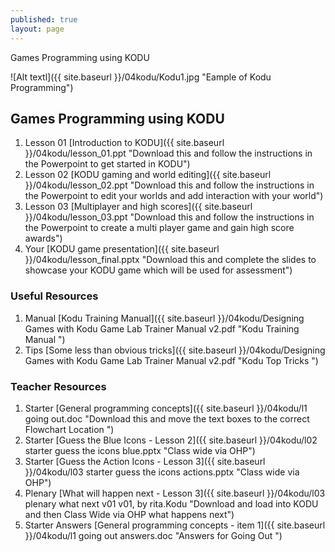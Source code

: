 ```yaml
---
published: true
layout: page
---
```

Games Programming using KODU


![Alt textl]({{ site.baseurl }}/04kodu/Kodu1.jpg "Eample of Kodu Programming")


## Games Programming using KODU

1. Lesson 01 [Introduction to KODU]({{ site.baseurl }}/04kodu/lesson_01.ppt "Download this and follow the instructions in the Powerpoint to get started in KODU")
2. Lesson 02 [KODU gaming and world editing]({{ site.baseurl }}/04kodu/lesson_02.ppt "Download this and follow the instructions in the Powerpoint to edit your worlds and add interaction with your world")
3. Lesson 03 [Multiplayer and high scores]({{ site.baseurl }}/04kodu/lesson_03.ppt "Download this and follow the instructions in the Powerpoint to create a multi player game and gain high score awards")
4. Your [KODU game presentation]({{ site.baseurl }}/04kodu/lesson_final.pptx "Download this and complete the slides to showcase your KODU game which will be used for assessment")

### Useful Resources
1. Manual [Kodu Training Manual]({{ site.baseurl }}/04kodu/Designing Games with Kodu Game Lab Trainer Manual v2.pdf  "Kodu Training Manual ")
2. Tips [Some less than obvious tricks]({{ site.baseurl }}/04kodu/Designing Games with Kodu Game Lab Trainer Manual v2.pdf  "Kodu Top Tricks ")

### Teacher Resources

1. Starter [General programming concepts]({{ site.baseurl }}/04kodu/l1 going out.doc "Download this and move the text boxes to the correct Flowchart Location ")
2. Starter [Guess the Blue Icons - Lesson 2]({{ site.baseurl }}/04kodu/l02 starter guess the icons blue.pptx "Class wide via OHP")
3. Starter [Guess the Action Icons - Lesson 3]({{ site.baseurl }}/04kodu/l03 starter guess the icons actions.pptx "Class wide via OHP")
4. Plenary [What will happen next - Lesson 3]({{ site.baseurl }}/04kodu/l03 plenary what next v01 v01, by rita.Kodu "Download and load into KODU and then Class Wide via OHP what happens next")
5. Starter Answers [General programming concepts - item 1]({{ site.baseurl }}/04kodu/l1 going out answers.doc "Answers for Going Out ")




